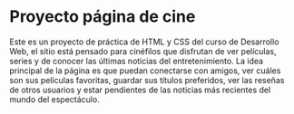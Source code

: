 # Proyecto página de cine

Este es un proyecto de práctica de HTML y CSS del curso de Desarrollo Web, el sitio está pensado para cinéfilos que disfrutan de ver películas, series y de conocer las últimas noticias del entretenimiento. La idea principal de la página es que puedan conectarse con amigos, ver cuáles son sus películas favoritas, guardar sus títulos preferidos, ver las reseñas de otros usuarios y estar pendientes de las noticias más recientes del mundo del espectáculo.
